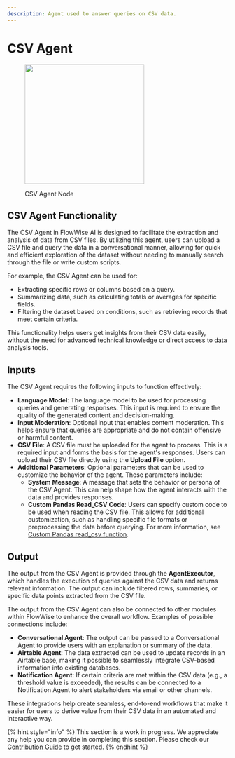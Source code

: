 ```yaml
---
description: Agent used to answer queries on CSV data.
---
```


# CSV Agent

<figure><img src="../../../.gitbook/assets/image (16) (1) (1).png" alt="" width="273"><figcaption><p>CSV Agent Node</p></figcaption></figure>

## CSV Agent Functionality

The CSV Agent in FlowWise AI is designed to facilitate the extraction and analysis of data from CSV files. By utilizing this agent, users can upload a CSV file and query the data in a conversational manner, allowing for quick and efficient exploration of the dataset without needing to manually search through the file or write custom scripts.

For example, the CSV Agent can be used for:

- Extracting specific rows or columns based on a query.
- Summarizing data, such as calculating totals or averages for specific fields.
- Filtering the dataset based on conditions, such as retrieving records that meet certain criteria.

This functionality helps users get insights from their CSV data easily, without the need for advanced technical knowledge or direct access to data analysis tools.

## Inputs

The CSV Agent requires the following inputs to function effectively:

- **Language Model**: The language model to be used for processing queries and generating responses. This input is required to ensure the quality of the generated content and decision-making.
- **Input Moderation**: Optional input that enables content moderation. This helps ensure that queries are appropriate and do not contain offensive or harmful content.
- **CSV File**: A CSV file must be uploaded for the agent to process. This is a required input and forms the basis for the agent's responses. Users can upload their CSV file directly using the **Upload File** option.
- **Additional Parameters**: Optional parameters that can be used to customize the behavior of the agent. These parameters include:
  - **System Message**: A message that sets the behavior or persona of the CSV Agent. This can help shape how the agent interacts with the data and provides responses.
  - **Custom Pandas Read_CSV Code**: Users can specify custom code to be used when reading the CSV file. This allows for additional customization, such as handling specific file formats or preprocessing the data before querying. For more information, see [Custom Pandas read_csv function](https://pandas.pydata.org/pandas-docs/stable/reference/api/pandas.read_csv.html).

## Output

The output from the CSV Agent is provided through the **AgentExecutor**, which handles the execution of queries against the CSV data and returns relevant information. The output can include filtered rows, summaries, or specific data points extracted from the CSV file.

The output from the CSV Agent can also be connected to other modules within FlowWise to enhance the overall workflow. Examples of possible connections include:

- **Conversational Agent**: The output can be passed to a Conversational Agent to provide users with an explanation or summary of the data.
- **Airtable Agent**: The data extracted can be used to update records in an Airtable base, making it possible to seamlessly integrate CSV-based information into existing databases.
- **Notification Agent**: If certain criteria are met within the CSV data (e.g., a threshold value is exceeded), the results can be connected to a Notification Agent to alert stakeholders via email or other channels.

These integrations help create seamless, end-to-end workflows that make it easier for users to derive value from their CSV data in an automated and interactive way.


{% hint style="info" %}
This section is a work in progress. We appreciate any help you can provide in completing this section. Please check our [Contribution Guide](../../../contributing/) to get started.
{% endhint %}
